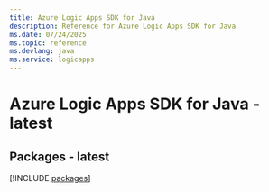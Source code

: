 ```yaml
---
title: Azure Logic Apps SDK for Java
description: Reference for Azure Logic Apps SDK for Java
ms.date: 07/24/2025
ms.topic: reference
ms.devlang: java
ms.service: logicapps
---
```

# Azure Logic Apps SDK for Java - latest
## Packages - latest
[!INCLUDE [packages](logic-apps-index.md)]
